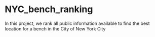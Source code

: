 # NYC_bench_ranking
In this project, we rank all public information available to find the best location for a bench in the City of New York City
